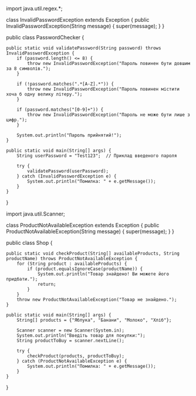 import java.util.regex.*;

class InvalidPasswordException extends Exception {
    public InvalidPasswordException(String message) {
        super(message);
    }
}

public class PasswordChecker {

    public static void validatePassword(String password) throws InvalidPasswordException {
        if (password.length() <= 8) {
            throw new InvalidPasswordException("Пароль повинен бути довшим за 8 символів.");
        }

        if (!password.matches(".*[A-Z].*")) {
            throw new InvalidPasswordException("Пароль повинен містити хоча б одну велику літеру.");
        }

        if (password.matches("[0-9]+")) {
            throw new InvalidPasswordException("Пароль не може бути лише з цифр.");
        }

        System.out.println("Пароль прийнятий!");
    }

    public static void main(String[] args) {
        String userPassword = "Test123";  // Приклад введеного пароля

        try {
            validatePassword(userPassword);
        } catch (InvalidPasswordException e) {
            System.out.println("Помилка: " + e.getMessage());
        }
    }
}

import java.util.Scanner;

class ProductNotAvailableException extends Exception {
    public ProductNotAvailableException(String message) {
        super(message);
    }
}

public class Shop {

    public static void checkProduct(String[] availableProducts, String productName) throws ProductNotAvailableException {
        for (String product : availableProducts) {
            if (product.equalsIgnoreCase(productName)) {
                System.out.println("Товар знайдено! Ви можете його придбати.");
                return;
            }
        }
        throw new ProductNotAvailableException("Товар не знайдено.");
    }

    public static void main(String[] args) {
        String[] products = {"Яблука", "Банани", "Молоко", "Хліб"};

        Scanner scanner = new Scanner(System.in);
        System.out.println("Введіть товар для покупки:");
        String productToBuy = scanner.nextLine();

        try {
            checkProduct(products, productToBuy);
        } catch (ProductNotAvailableException e) {
            System.out.println("Помилка: " + e.getMessage());
        }
    }
}
